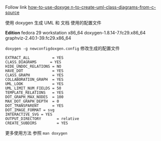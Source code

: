 Follow link [how-to-use-doxyge    n-to-create-uml-class-diagrams-from-c-source](https://stackoverflow.com/questions/4755913/how-to-use-doxygen-to-create-uml-class-diagrams-from-c-source)

使用 doxygen 生成 UML 和 文档
使用的配置文件

**Edition**
fedora 29 workstation x86_64
doxygen-1.8.14-7.fc29.x86_64
graphviz-2.40.1-39.fc29.x86_64

`doxygen -g newconfigdoxgen.config`
修改生成的配置文件
```text
EXTRACT_ALL          = YES
CLASS_DIAGRAMS      = YES
HIDE_UNDOC_RELATIONS = NO
HAVE_DOT             = YES
CLASS_GRAPH          = YES
COLLABORATION_GRAPH  = YES
UML_LOOK             = YES
UML_LIMIT_NUM_FIELDS = 50
TEMPLATE_RELATIONS   = YES
DOT_GRAPH_MAX_NODES  = 100
MAX_DOT_GRAPH_DEPTH  = 0
DOT_TRANSPARENT      = YES
DOT_IMAGE_FORMAT = svg
INTERACTIVE_SVG = YES
OUTPUT_DIRECTORY       = relative
CREATE_SUBDIRS         = YES
```
更多使用方法 参照 `man doxygen`
